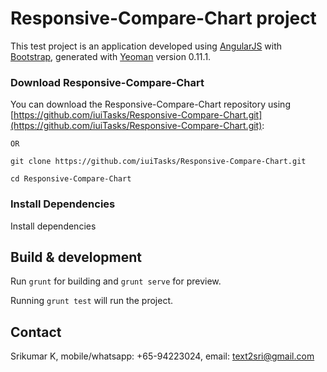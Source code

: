 # Responsive-Compare-Chart project

This test project is an application developed using [AngularJS](http://angularjs.org/) with [Bootstrap](http://http://getbootstrap.com/), generated with [Yeoman](http://yeoman.io/)
version 0.11.1.

### Download Responsive-Compare-Chart

You can download the Responsive-Compare-Chart repository using [https://github.com/iuiTasks/Responsive-Compare-Chart.git](https://github.com/iuiTasks/Responsive-Compare-Chart.git):

```
OR

git clone https://github.com/iuiTasks/Responsive-Compare-Chart.git

cd Responsive-Compare-Chart
```

### Install Dependencies

Install dependencies

## Build & development

Run `grunt` for building and `grunt serve` for preview.

Running `grunt test` will run the project.

## Contact

Srikumar K, 
mobile/whatsapp: +65-94223024, 
email: text2sri@gmail.com
